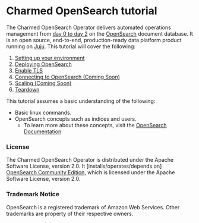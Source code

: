 # Charmed OpenSearch tutorial
The Charmed OpenSearch Operator delivers automated operations management from [day 0 to day 2](https://codilime.com/blog/day-0-day-1-day-2-the-software-lifecycle-in-the-cloud-age/) on the [OpenSearch](https://github.com/opensearch-project/OpenSearch/) document database. It is an open source, end-to-end, production-ready data platform product running on [Juju](https://juju.is/). This tutorial will cover the following:

1. [Setting up your environment](./tutorial-setup-environment.md)
2. [Deploying OpenSearch](./tutorial-deploy-opensearch.md)
3. [Enable TLS](./tutorial-enable-tls.md)
4. [Connecting to OpenSearch (Coming Soon)](./tutorial-connecting-to-opensearch.md)
5. [Scaling (Coming Soon)](./tutorial-scaling.md)
6. [Teardown](./tutorial-teardown.md)

This tutorial assumes a basic understanding of the following:

- Basic linux commands.
- OpenSearch concepts such as indices and users.
  - To learn more about these concepts, visit the [OpenSearch Documentation](https://opensearch.org/docs/latest/)

### License

The Charmed OpenSearch Operator is distributed under the Apache Software License, version 2.0. It [installs/operates/depends on] [OpenSearch Community Edition](https://github.com/opensearch-project/OpenSearch/), which is licensed under the Apache Software License, version 2.0.

### Trademark Notice

OpenSearch is a registered trademark of Amazon Web Services. Other trademarks are property of their respective owners.
